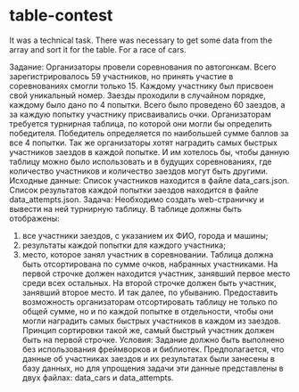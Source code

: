 # table-contest
It was a technical task. There was necessary to get some data from the array and sort it for the table. For a race of cars.

Задание:
Организаторы провели соревнования по автогонкам. Всего зарегистрировалось 59 участников, но принять участие в соревнованиях смогли только 15. Каждому участнику был присвоен свой уникальный номер. Заезды проходили в случайном порядке, каждому было дано по 4 попытки. Всего было проведено 60 заездов, а за каждую попытку участнику присваивались очки.
Организаторам требуется турнирная таблица, по которой они могли бы определить победителя. Победитель определяется по наибольшей сумме баллов за все 4 попытки. Так же организаторы хотят наградить самых быстрых участников заездов в каждой попытке. И им хотелось бы, чтобы данную таблицу можно было использовать и в будущих соревнованиях, где количество участников и количество заездов могут быть другими.
Исходные данные:
Список участников находится в файле data_cars.json.
Список результатов каждой попытки заездов находится в файле data_attempts.json.
Задача:
Необходимо создать web-страничку и вывести на ней турнирную таблицу. В таблице должны быть отображены:
1) все участники заездов, с указанием их ФИО, города и машины;
2) результаты каждой попытки для каждого участника;
3) место, которое занял участник в соревновании.
Таблица должна быть отсортирована по сумме очков, набранных участниками. На первой строчке должен находится участник, занявший первое место среди всех остальных. На второй строчке должен быть участник, занявший второе место. И так далее, по убыванию. Предоставить возможность организаторам отсортировать таблицу не только по общей сумме, но и по каждой попытке в отдельности, чтобы они могли наградить самых быстрых участников в каждом из заездов. Принцип сортировки такой же, самый быстрый участник должен быть на первой строчке.
Условия:
Задание должно быть выполнено без использования фреймворков и библиотек.
Предполагается, что данные об участниках заездов и их результатах были занесены в базу данных, но для упрощения задачи эти данные представлены в двух файлах: data_cars и data_attempts.